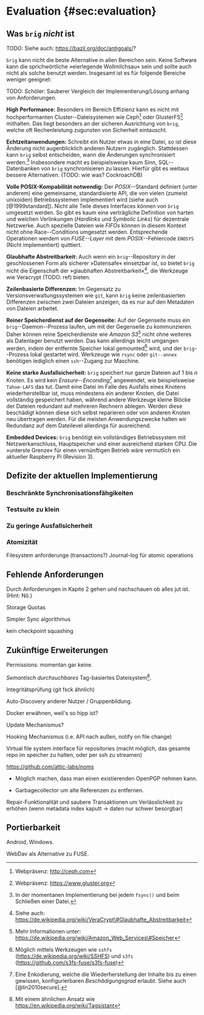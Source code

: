 # Evaluation {#sec:evaluation}

## Was ``brig`` *nicht* ist

TODO: Siehe auch: https://bazil.org/doc/antigoals/?

``brig`` kann nicht die beste Alternative in allen Bereichen sein. Keine
Software kann die sprichwörtliche »eierlegende Wollmilchsau« sein und sollte
auch nicht als solche benutzt werden. Insgesamt ist es für folgende Bereiche
weniger geeignet:

TODO: Schöler: Sauberer Vergleich der Implementierung/Lösung anhang von Anforderungen.

**High Performance:** Besonders im Bereich Effizienz kann es nicht mit hochperformanten
Cluster--Dateisystemen wie Ceph[^CEPH] oder GlusterFS[^GLUSTER] mithalten.  Das
liegt besonders an der sicheren Ausrichtung von ``brig``, welche oft
Rechenleistung zugunsten von Sicherheit eintauscht. 

**Echtzeitanwendungen:** Schreibt ein Nutzer etwas in eine Datei, so ist diese
Änderung nicht augenblicklich anderen Nutzern zugänglich. Stattdessen kann
``brig`` selbst entscheiden, wann die Änderungen synchronisiert
werden.[^SYNC_NOTE] Insbesondere macht es beispielsweise kaum Sinn,
SQL--Datenbanken von ``brig`` synchronisieren zu lassen. Hierfür gibt es
weitaus bessere Alternativen. (TODO: wie was? CockroachDB)

[^SYNC_NOTE]: In der momentanen Implementierung bei jedem ``fsync()`` und beim Schließen einer Datei.

**Volle POSIX-Kompabilität notwendig:** Der *POSIX*--Standard definiert (unter
anderem) eine gemeinsame, standardisierte API, die von vielen (zumeist
unixoiden) Betriebssystemen implementiert wird (siehe auch [@1999standard]).
Nicht alle Teile dieses Interfaces können von ``brig`` umgesetzt werden. So
gibt es kaum eine verträgliche Definition von harten und weichen Verlinkungen
(*Hardlinks* und *Symbolic Links*) für dezentrale Netzwerke. Auch spezielle
Dateien wie *FIFOs* können in diesem Kontext nicht ohne Race--Conditions
umgesetzt werden. Entsprechende Operationen werdem von *FUSE--Layer* mit
dem *POSIX*--Fehlercode ``ENOSYS`` (Nicht implementiert) quittiert.

**Glaubhafte Abstreitbarkeit:** Auch wenn ein ``brig``--Repository in der
geschlossenen Form als sicherer »Datensafe« einsetzbar ist, so bietet ``brig``
nicht die Eigenschaft der »glaubhaften Abstreitbarkeit«[^ABSTREIT], die
Werkzeuge wie Veracrypt (TODO: ref) bieten.

**Zeilenbasierte Differenzen:** Im Gegensatz zu Versionsverwaltungssystemen wie ``git``,
kann ``brig`` keine zeilenbasierten Differenzen zwischen zwei Dateien anzeigen,
da es nur auf den Metadaten von Dateien arbeitet. 

**Reiner Speicherdienst auf der Gegenseite:** Auf der Gegenseite muss ein
``brig``--Daemon--Prozess laufen, um mit der Gegenseite zu kommunzieren. Daher
können reine Speicherdienste wie *Amazon S3*[^AMAZON_S3] nicht ohne weiteres
als Datenlager benutzt werden. Das kann allerdings leicht umgangen werden,
indem der entfernte Speicher lokal gemounted[^REMOTE_MOUNT] wird, und der
``brig``--Prozess lokal gestartet wird. Werkzeuge wie ``rsync`` oder ``git--annex``
benötigen lediglich einen ``ssh``--Zugang zur Maschine.

**Keine starke Ausfallsicherheit:** ``brig`` speichert nur ganze Dateien auf
$1$ bis $n$ Knoten. Es wird kein *Erasure--Enconding*[^ERASURE_ENCODING]
angewendet, wie beispielsweise ``Tahoe-LAFS`` das tut. Damit eine Datei im
Falle des Ausfalls eines Knotens wiederherstellbar ist, muss mindestens ein
anderer Knoten, die Datei vollständig gespeichert haben, während andere
Werkzeuge kleine Blöcke der Dateien redundant auf mehreren Rechnern ablegen.
Werden diese beschädigt können diese sich selbst reparieren oder von anderen
Knoten neu übertragen werden. Für die meisten Anwendungszwecke halten wir
Redundanz auf dem Dateilevel allerdings für ausreichend.

**Embedded Devices:** ``brig`` benötigt ein vollständiges Betriebssystem mit
Netzwerkanschluss, Hauptspeicher und einer ausreichend starken CPU. Die
»unterste Grenze« für einen vernünftigen Betrieb wäre vermutlich ein aktueller
Raspberry Pi (Revision 3).

[^REMOTE_MOUNT]: Möglich mittels Werkzeugen wie ``sshfs``
(<https://de.wikipedia.org/wiki/SSHFS>) und ``s3fs``
(<https://github.com/s3fs-fuse/s3fs-fuse>)

[^AMAZON_S3]: Mehr Informationen unter:
<https://de.wikipedia.org/wiki/Amazon_Web_Services\#Speicher>

[^REPO]: *Repository:* Hier ein »magischer« Ordner in denen alle Dateien im
Netzwerk angezeigt werden.

[^ERASURE_ENCODING]: Eine Enkodierung, welche die Wiederherstellung der Inhalte
bis zu einen gewissen, konfigurierbaren *Beschädigungsgrad* erlaubt. Siehe auch
[@lin2010secure]. 

[^CEPH]: Webpräsenz: <http://ceph.com>
[^GLUSTER]: Webpräsenz: <https://www.gluster.org>
[^ABSTREIT]: Siehe auch: <https://de.wikipedia.org/wiki/VeraCrypt\#Glaubhafte_Abstreitbarkeit>

## Defizite der aktuellen Implementierung

### Beschränkte Synchronisationsfähgikeiten

### Testsuite zu klein

### Zu geringe Ausfallsicherheit

### Atomizität

Filesystem anforderunge (transactions?)
Journal-log für atomic operations


## Fehlende Anforderungen

Durch Anforderungen in Kapite 2 gehen und nachschauen ob alles jut ist. (Hint: Nö.)

Storage Quotas

Simpler Sync algorithmus

kein checkpoint squashing


## Zukünftige Erweiterungen

Permissions: momentan gar keine.

*Semantisch durchsuchbares* Tag-basiertes Dateisystem[^TAG].

Integritätsprüfung (git fsck ähnlich)

Auto-Discovery anderer Nutzer / Gruppenbildung.

Docker erwähnen, weil's so hipp ist?

Update Mechanismus?

Hooking Mechanismus (i.e. API nach außen, notify on file change)

Virtual file system interface für repositories
(macht möglich, das gesamte repo im speicher zu halten, oder per ssh zu streamen)

https://github.com/attic-labs/noms

* Möglich machen, dass man einen existierenden OpenPGP nehmen kann.

* Garbagecollector um alte Referenzen zu entfernen.

Repair-Funktionalität und saubere Transaktionen um Verlässlichkeit zu erhöhen (wenn metadata index kaputt -> daten nur schwer besorgbar)

[^TAG]: Mit einem ähnlichen Ansatz wie <https://en.wikipedia.org/wiki/Tagsistant>

## Portierbarkeit

Android, Windows.

WebDav als Alternative zu FUSE.
